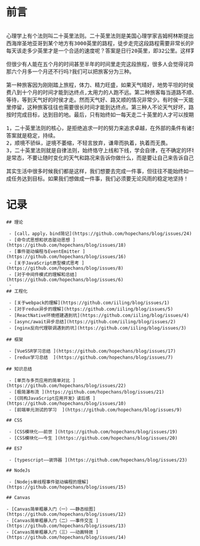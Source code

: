 ﻿# 前言 
<pre>  
心理学上有个法则叫二十英里法则。二十英里法则是美国心理学家吉姆柯林斯提出的。这个法则讲的是：从美国 
西海岸圣地亚哥到某个地方有3000英里的路程，徒步走完这段路程需要非常长的时间，地貌非常复杂，而且经常会遭遇天气变化。
每天该走多少英里才是一个合适的速度呢？答案是日行20英里，即32公里。这样算一下，走完全程大概需要150天，也就是五个月左右。        
 
但很少有人能在五个月的时间甚至半年的时间里走完这段旅程，很多人会觉得诧异，只要一天走20英里不就行了吗?五个月时间不行， 
那六个月多一个月还不行吗?我们可以把旅客分为三种。      

第一种旅客因为刚刚踏上旅程，体力、精力旺盛，如果天气晴好，地势平坦的时侯每天可以走40英里。但这种旅客，往往需要花
费八到十个月的时间才能到达终点,太用力的人跑不远。第二种旅客每当道路不顺、天气恶劣时，这种人常常会躲到帐篷里抱怨，
等待，等到天气好的时侯才走。然而天气好、路又顺的情况非常少。有时侯一天能走40到50英里，但是之后他们会在很长的时间
里停留，这种旅客往往也需要很长时间才能到达终点。第三种人不论天气好坏，路途泥泞，都坚持每天走二十英里，这种人可以
按时完成目标，达到目的地。最后，只有始终如一每天走二十英里的人才可以按期到达目的地。 

1，二十英里法则的核心，是拒绝追求一时的努力来追求卓越，在外部的条件有诸多不确定的情况下，如何保持内在的确定性？ 
答案就是稳定，持续。
2，顺境不骄纵，逆境不萎缩，不轻言放弃，谦卑而执着，执着而无畏。
3，二十英里法则就是自律法则，始终恪守上线和下线，学会自律，在不确定的环境里，相信外部条件的不确定，不可控
是常态，不要让随时变化的天气和路况来告诉你做什么，而是要让自己来告诉自己做什么！

其实生活中很多时候我们都是这样，我们想要去完成一件事，但往往不能始终如一地坚持，走走停停，最终不能按时地完
成任务达到目标。如果我们想做成一件事，我们必须要无论风雨的稳定地坚持！</pre>

# 记录     

    ## 理论

     - [call，apply，bind简记](https://github.com/hopechans/blog/issues/24)
     - [命令式思想和状态驱动思想 ](https://github.com/hopechans/blog/issues/18)   
     - [事件驱动编程与EventEmitter ](https://github.com/hopechans/blog/issues/16)  
     - [关于JavaScript原型模式思考 ](https://github.com/hopechans/blog/issues/8)  
     - [对于中间件模式的理解和总结](https://github.com/hopechans/blog/issues/6)  
     - 
    ## 工程化

     - [关于webpack的理解](https://github.com/iiling/blog/issues/1)
     - [对于redux异步的理解](https://github.com/iiling/blog/issues/5)
     - [ReactNative环境搭建遇到坑](https://github.com/iiling/blog/issues/4)
     - [async/await异步总结](https://github.com/iiling/blog/issues/2)
     - [nginx反向代理联调遇到的坑](https://github.com/iiling/blog/issues/3) 
    
    ## 框架

     - [VueSSR学习总结 ](https://github.com/hopechans/blog/issues/17)
     - [redux学习总结  ](https://github.com/hopechans/blog/issues/7)

    ## 知识总结

     - [单页与多页应用的简单对比 ](https://github.com/hopechans/blog/issues/22)
     - [极简瀑布流 ](https://github.com/hopechans/blog/issues/21)
     - [《同构JavaScript应用开发》读后感 ](https://github.com/hopechans/blog/issues/10)
     - [前端单元测试的学习  ](https://github.com/hopechans/blog/issues/9)

    ## CSS

     - [CSS模块化——前世 ](https://github.com/hopechans/blog/issues/19)  
     - [CSS模块化——今生 ](https://github.com/hopechans/blog/issues/20)    

    ## ES7

     - [typescript——装饰器 ](https://github.com/hopechans/blog/issues/23)

    ## NodeJs

     - [Nodejs单线程事件驱动编程的理解](https://github.com/hopechans/blog/issues/15)

    ## Canvas

    - [Canvas简单粗暴入门（一）——静态绘图](https://github.com/hopechans/blog/issues/12)
    - [Canvas简单粗暴入门（二）——事件交互 ](https://github.com/hopechans/blog/issues/13)
    - [Canvas简单粗暴入门（三）——动画特效 ](https://github.com/hopechans/blog/issues/14)


  

   
  
   

   

  

   

